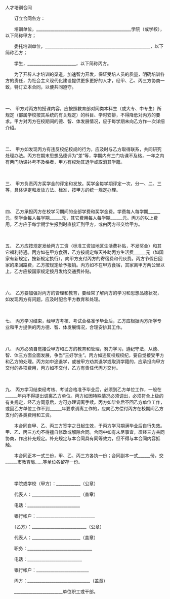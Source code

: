 



人才培训合同



 

　　订立合同各方： 

　　培训单位，_______________________________________________学院（或学校），以下简称甲方； 

　　委托培训单位，____________________________________________________，以下简称乙方；

　　学生，________________________，以下简称丙方。

　　为了开辟人才培训的渠道，加速智力开发，保证受培人员的质量，明确培训各方的责任，为社会主义现代化建设提供更多更好的人才，经甲、乙、丙三方协商一致，特订立本合同，以便共同遵守。

　　

一、
甲方对丙方的授课内容，应按照教育部对同类本科生（或大专、中专生）所规定（部属学校按其系统的有关规定）的科目、学时安排，不得降低对丙方的要求。甲方对丙方在校期间的德、智、体发展情况，应于每学期末向乙方作一次详细介绍。

　　

二、
甲方如发现丙方有违反校纪校规的行为，应及时与乙方取得联系，共同研究处理办法。丙方在期末思想品德评为“差”等，学期内有三门功课不及格，一年之内有两门功课补考不及格者，甲方有权劝其退学或取消其学籍。

　　

三、
甲方负责丙方奖学金的评定和发放。奖学金每学期评定一次，分一、二、三等，具体评定和发放方法、标准，按甲方的统一规定办理。

　　

四、
乙方承担丙方在校学习期间的全部学费和奖学金费。学费每人每学期______元，奖学金每人每学期______元，其它费用每人每学期______元。丙方的以上费用，乙方应于每学期学生报到时直接汇到甲方，或由丙方带交给甲方。

　　

五、
乙方应按规定发给丙方工资（标准工资加地区生活费补贴，不发奖金）和其它福利待遇。丙方如在甲方食宿，乙方按规定每天补助丙方生活费______元（如国家有新规定，按新规定执行），向甲方支付丙方的寄宿费和代伙费。丙方节假日回家的来回路费，乙方按规定给予报销。丙方如不在甲方食宿，其家离甲方两公里以上，乙方应按国家规定按月发给交通费补贴。　　　　　　　　　　

　　

六、
乙方要加强对丙方的管理和教育，要经常了解丙方的学习和思想品德状况，如发现丙方有问题，应及时配合甲方教育和处理。

　　

七、
丙方学习结束，经甲方考核、考试合格准予毕业后，乙方应根据丙方所学专业和甲方提供的丙方德、智、体发展情况，合理安排其工作。

　　

八、
丙方必须自觉接受甲方和乙方的教育和管理，努力学习，遵纪守法，从德、智、体三方面全面发展，争当“三好学生”。丙方如违反校规校纪，要自觉接受甲方和乙方的处理。丙方如中途退学，或被甲方劝其退学或取消学籍的，应承担向甲方交付的各项费用，丙方如不交付，乙方有责任代丙方交付。

　　

九、
丙方学习结束经考核、考试合格准予毕业后，必须到乙方单位工作，一般在______年内不得提出调离乙方单位。丙方如因特殊情况必须调出，必须符合上级的有关规定，经乙方同意后，方可办理调离手续。丙方如毕业后不回乙方单位工作，或回乙方单位工作不到______年要求调离工作的，应向乙方偿付丙方在校期间乙方支付的各类费用和工资。

　　本合同自甲、乙、丙三方签字之日起生效，于丙方学习期满毕业后自行失效。甲、乙、丙三方均不得擅自修改或解除合同。合同中如有未尽事宜，须经三方共同协商，作出补充规定。补充规定与本合同具有同等效力，但不得与本合同内容抵触。

　　本合同正本一式三份，甲、乙、丙三方各执一份；合同副本一式______份，交______市教育局……等单位各留存一份。　　

　　

　　学院或学校（甲方）：____________（公章）

　　代表人：________________________（盖章）

　　电话：__________________________

　　银行帐户：_____________________________

　　（乙方）：___________________________（公章）

　　代表人：________________________（盖章）

　　职务：________________________________

　　电话：___________________________

　　银行帐户：__________________________

　　丙方：_______________________________（盖章）

　　________________________单位职工或干部。
